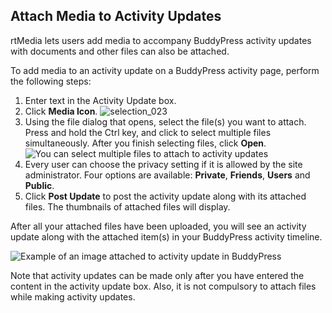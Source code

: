 ## Attach Media to Activity Updates

rtMedia lets users add media to accompany BuddyPress activity updates with documents and other files can also be attached.

To add media to an activity update on a BuddyPress activity page, perform the following steps:

1. Enter text in the Activity Update box.
2. Click **Media Icon**.
![selection_023](https://cloud.githubusercontent.com/assets/1140051/7589328/a5b4175c-f8df-11e4-83b9-867bdfff11a4.png)
3. Using the file dialog that opens, select the file(s) you want to attach. Press and hold the Ctrl key, and click to select multiple files simultaneously. After you finish selecting files, click  **Open**.
![You can select multiple files to attach to activity updates](https://rtcamp.com/wp-content/uploads/2013/09/SelectMultipleFilesToAttach.png)
4. Every user can choose the privacy setting if it is allowed by the site administrator. Four options are available: **Private**, **Friends**, **Users** and **Public**.
5. Click **Post Update** to post the activity update along with its attached files. The thumbnails of attached files will display.

After all your attached files have been uploaded, you will see an activity update along with the attached item(s) in your BuddyPress activity timeline.

![Example of an image attached to activity update in BuddyPress](https://rtcamp.com/wp-content/uploads/2013/09/ImageAttachedToActivityUpdate.png)

Note that activity updates can be made only after you have entered the content in the activity update box. Also, it is not compulsory to attach files while making activity updates.
